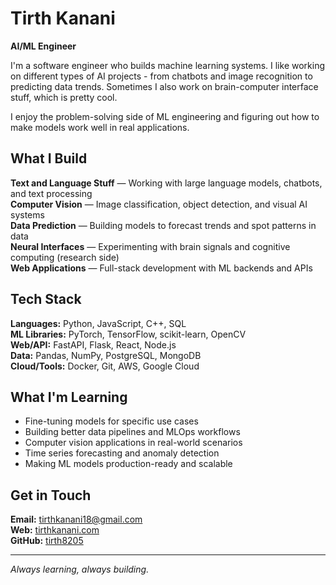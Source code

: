 # Tirth Kanani

**AI/ML Engineer**

I'm a software engineer who builds machine learning systems. I like working on different types of AI projects - from chatbots and image recognition to predicting data trends. Sometimes I also work on brain-computer interface stuff, which is pretty cool.

I enjoy the problem-solving side of ML engineering and figuring out how to make models work well in real applications.

## What I Build

**Text and Language Stuff** — Working with large language models, chatbots, and text processing  
**Computer Vision** — Image classification, object detection, and visual AI systems  
**Data Prediction** — Building models to forecast trends and spot patterns in data  
**Neural Interfaces** — Experimenting with brain signals and cognitive computing (research side)  
**Web Applications** — Full-stack development with ML backends and APIs

## Tech Stack

**Languages:** Python, JavaScript, C++, SQL  
**ML Libraries:** PyTorch, TensorFlow, scikit-learn, OpenCV  
**Web/API:** FastAPI, Flask, React, Node.js  
**Data:** Pandas, NumPy, PostgreSQL, MongoDB  
**Cloud/Tools:** Docker, Git, AWS, Google Cloud

## What I'm Learning

- Fine-tuning models for specific use cases
- Building better data pipelines and MLOps workflows  
- Computer vision applications in real-world scenarios
- Time series forecasting and anomaly detection
- Making ML models production-ready and scalable

## Get in Touch

**Email:** tirthkanani18@gmail.com  
**Web:** [tirthkanani.com](https://tirthkanani.com)  
**GitHub:** [tirth8205](https://github.com/tirth8205)

---

*Always learning, always building.*
